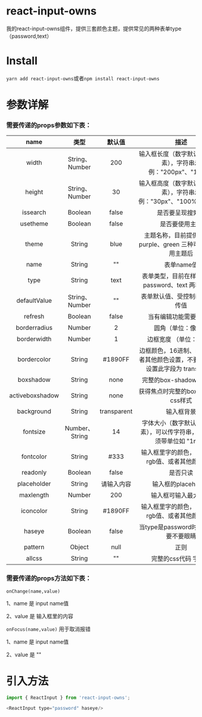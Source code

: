 # react-input-owns


我的react-input-owns组件，提供三套颜色主题，提供常见的两种表单type（password,text）

# Install

`yarn add react-input-owns`或者`npm install react-input-owns`

# 参数详解

### 需要传递的props参数如下表：

name | 类型 | 默认值 | 描述 
:-: | :-: | :-: | :-: 
width | String、Number | 200 | 输入框长度（数字默认单位：像素），字符串示例："200px"、"100%"
height | String、Number | 30 | 输入框高度（数字默认单位：像素），字符串示例："30px"、"100%"、"2vw"
issearch | Boolean | false | 是否要呈现搜索框
usetheme | Boolean | false | 是否要使用主题 
theme | String | blue | 主题名称，目前提供 blue、purple、green 三种可选值，使用主题后
name | String | "" | 表单name值
type | String | text | 表单类型，目前在样式上提供 password、text 两种可选值
defaultValue | String、Number | "" | 表单默认值、受控制input需要传值
refresh | Boolean | false | 当有编辑功能需要该字段
borderradius | Number | 2 | 圆角（单位：像素）
borderwidth | Number | 1 | 边框宽度 （单位：像素）
bordercolor | String | #1890FF | 边框颜色，16进制、rgb值、或者其他颜色设置，不要边框可以设置此字段为 transparent
boxshadow | String | none | 完整的box-shadow css样式
activeboxshadow | String | none | 获得焦点时完整的box-shadow css样式
background | String | transparent | 输入框背景
fontsize | Number、String | 14 | 字体大小（数字默认单位：像素），可以传字符串，字符串必须带单位如 "1rem"
fontcolor | String | #333 | 输入框里字的颜色，16进制、rgb值、或者其他颜色设置
readonly | Boolean | false | 是否只读 
placeholder | String | 请输入内容 | 输入框的placeholder
maxlength | Number | 200 | 输入框可输入最大长度
iconcolor | String | #1890FF | 输入框里字的颜色，16进制、rgb值、或者其他颜色设置
haseye | Boolean | false | 当type是password时有效 设置要不要眼睛
pattern | Object | null | 正则
allcss | String | "" | 完整的css代码 字符串

### 需要传递的props方法如下表：

`onChange(name,value)`

1、name 是 input name值

2、value 是 输入框里的内容

`onFocus(name,value)` 用于取消报错

1、name 是 input name值

2、value 是 ""


# 引入方法

```js
import { ReactInput } from 'react-input-owns';

<ReactInput type="password" haseye/>
```